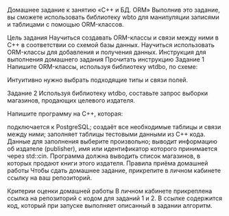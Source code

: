 Домашнее задание к занятию «C++ и БД. ORM»
Выполнив это задание, вы сможете использовать библиотеку wbto для манипуляции записями и таблицами с помощью ORM-классов.

Цель задания
Научиться создавать ORM-классы и связи между ними в С++ в соответствии со схемой базы данных.
Научиться использовать ORM-классы для добавления и получения данных.
Инструкция для выполнения домашнего задания
Прочитать инструкцию
Задание 1
Напишите ORM-классы, используя библиотеку wtdbo, по схеме:

Интуитивно нужно выбрать подходящие типы и связи полей.

Задание 2
Используя библиотеку wtdbo, составьте запрос выборки магазинов, продающих целевого издателя.

Напишите программу на C++, которая:

подключается к PostgreSQL;
создаёт все необходимые таблицы и связи между ними;
заполняет таблицы тестовыми данными из С++ кода. Данные для заполнения выберите произвольно;
выводит информацию об издателе (publisher), имя или идентификатор которого принимается через std::cin. Программа должна выводить список магазинов, в которых продают книги этого издателя.
Правила приёма домашней работы
Чтобы сдать домашнее задание, прикрепите в личном кабинете ссылку на ваш репозиторий.

Критерии оценки домашней работы
В личном кабинете прикреплена ссылка на репозиторий с кодом для заданий 1 и 2.
В ссылке содержится код, который при запуске выполняет описанный в задании алгоритм.
